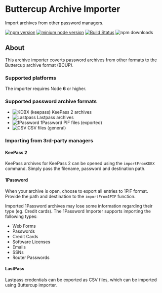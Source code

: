 # Buttercup Archive Importer
Import archives from other password managers.

[![npm version](https://badge.fury.io/js/buttercup-importer.svg)](https://www.npmjs.com/package/buttercup-importer) [![minium node version](https://img.shields.io/badge/node%20version-%3E%3D%206.x-blue.svg)](https://github.com/buttercup/buttercup-importer) [![Build Status](https://travis-ci.org/buttercup/buttercup-importer.svg?branch=master)](https://travis-ci.org/buttercup/buttercup-importer) ![npm downloads](https://img.shields.io/npm/dm/buttercup-importer.svg?maxAge=2592000)

## About
This archive importer coverts password archives from other formats to the Buttercup archive format (BCUP).

### Supported platforms
The importer requires Node **6** or higher.

### Supported password archive formats

* ![KDBX (keepass)](https://img.shields.io/badge/KDBX-Full-brightgreen.svg) KeePass 2 archives
* ![Lastpass](https://img.shields.io/badge/CSV-Full-brightgreen.svg) Lastpass archives
* ![1Password](https://img.shields.io/badge/1PIF-Most-brightgreen.svg) 1Password PIF files (exported)
* ![CSV](https://img.shields.io/badge/CSV-None-red.svg) CSV files (general)

### Importing from 3rd-party managers

#### KeePass 2
KeePass archives for KeePass 2 can be opened using the `importFromKDBX` command. Simply pass the filename, password and destination path.

#### 1Password
When your archive is open, choose to export all entries to 1PIF format. Provide the path and destination to the `importFrom1PIF` function.

Imported 1Password archives may lose some information regarding their type (eg. Credit cards). The 1Password Importer supports importing the following types:

* Web Forms
* Passwords
* Credit Cards
* Software Licenses
* Emails
* SSNs
* Router Passwords

#### LastPass
Lastpass credentials can be exported as CSV files, which can be imported using Buttercup importer.
